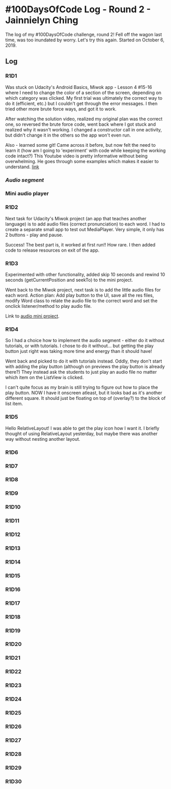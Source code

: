 # #100DaysOfCode Log - Round 2 - Jainnielyn Ching

The log of my #100DaysOfCode challenge, round 2! Fell off the wagon last time, was too inundated by worry. Let's try this again. 
Started on October 6, 2019.

## Log

### R1D1 
Was stuck on Udacity's Android Basics, Miwok app - Lesson 4 #15-16 where I need to change the color of a section of the screen, depending on which category was clicked. My first trial was ultimately the correct way to do it (efficient, etc.) but I couldn't get through the error messages. I then tried other more brute force ways, and got it to work. 

After watching the solution video, realized my original plan was the correct one, so reversed the brute force code, went back where I got stuck and realized why it wasn't working. I changed a constructor call in one activity, but didn't change it in the others so the app won't even run.

Also - learned some git! Came across it before, but now felt the need to learn it (how am I going to 'experiment' with code while keeping the working code intact?) This Youtube video is pretty informative without being overwhelming. He goes through some examples which makes it easier to understand. [link](https://www.youtube.com/watch?v=SWYqp7iY_Tc)

### ***Audio segment***

### **Mini audio player**

### R1D2
Next task for Udacity's Miwok project (an app that teaches another language) is to add audio files (correct pronunciation) to each word. I had to create a separate small app to test out MediaPlayer. Very simple, it only has 2 buttons - play and pause.

Success! The best part is, it worked at first run!! How rare. I then added code to release resources on exit of the app.

### R1D3
Experimented with other functionality, added skip 10 seconds and rewind 10 seconds (getCurrentPosition and seekTo) to the mini project.

Went back to the Miwok project, next task is to add the little audio files for each word. Action plan: Add play button to the UI, save all the res files, modify Word class to relate the audio file to the correct word and set the onclick listener/method to play audio file.

Link to [audio mini project](https://github.com/jainnielyn/Basic-audio-player).

### R1D4
So I had a choice how to implement the audio segment - either do it without tutorials, or with tutorials. I chose to do it without... but getting the play button just right was taking more time and energy than it should have!

Went back and picked to do it with tutorials instead. Oddly, they don't start with adding the play button (although on previews the play button is already there?) They instead ask the students to just play an audio file no matter which item on the ListView is clicked.

I can't quite focus as my brain is still trying to figure out how to place the play button. NOW I have it onscreen atleast, but it looks bad as it's another different square. It should just be floating on top of (overlay?) to the block of list item.

### R1D5
Hello RelativeLayout! I was able to get the play icon how I want it. I briefly thought of using RelativeLayout yesterday, but maybe there was another way without nesting another layout.

### R1D6
### R1D7
### R1D8
### R1D9
### R1D10
### R1D11
### R1D12
### R1D13
### R1D14
### R1D15
### R1D16
### R1D17
### R1D18
### R1D19
### R1D20
### R1D21
### R1D22
### R1D23
### R1D24
### R1D25
### R1D26
### R1D27
### R1D28
### R1D29
### R1D30

